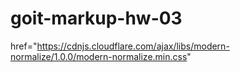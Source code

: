# goit-markup-hw-03

href="https://cdnjs.cloudflare.com/ajax/libs/modern-normalize/1.0.0/modern-normalize.min.css"
  

 
<!-- Елементам, для яких це потрібно, задаємо бордери (наприклад, хедеру, карток з секції портфоліо). -->

<!-- Нижню частину карток із членами команди та карток портфоліо (елементи під зображенням) доречно обернути на див, якому задати паддинги з усіх боків. -->



<!-- •	Хедер має нижню межу на обох сторінках по ширині всієї сторінки - не забуваємо про неї. -->

 
